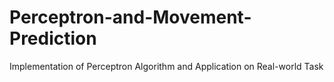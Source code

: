 # Perceptron-and-Movement-Prediction
Implementation of Perceptron Algorithm and Application on Real-world Task
